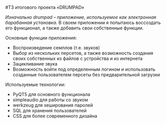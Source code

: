 #ТЗ итогового проекта «DRUMPAD»

_Изначально drumpad – приложение, используемое как электронная барабанная установка._ В своем приложении я попытаюсь воссоздать его функционал, а также добавить свои собственные функции.

Основные функции приложения:
* Воспроизведение семплов (т.е. звуков)
* Выбор из нескольких персетов, а также возможность создания своих собственных из файлов с устройства и из интернета
* Зацикливание звука
* Возможность войти под определенным логином и использовать созданные пользователем персеты без предварительной загрузки

Используемые технологии:
* PyQT5 для основного функционала
* simpleaudio для работы со звуком
* werkzeug для хеширования паролей
* SQL для хранения пользователей
* CSS для более современного дизайна

